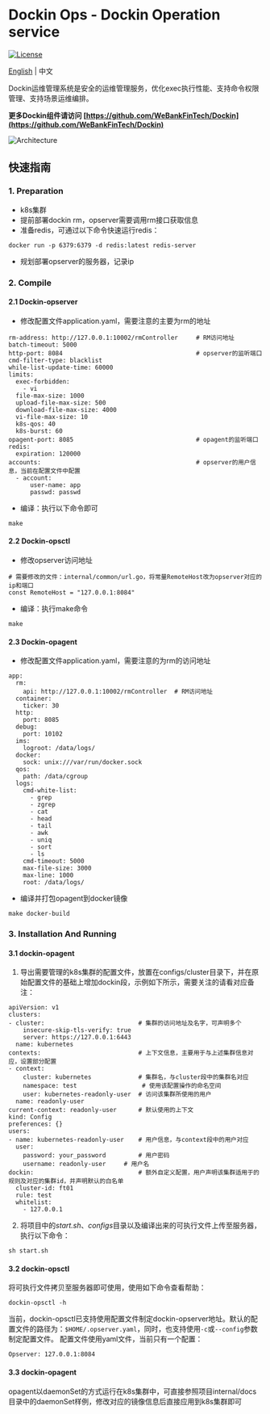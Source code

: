 # Dockin Ops - Dockin Operation service

[![License](https://img.shields.io/badge/license-Apache%202-4EB1BA.svg)](https://www.apache.org/licenses/LICENSE-2.0.html)

[English](README.md) | 中文

Dockin运维管理系统是安全的运维管理服务，优化exec执行性能、支持命令权限管理、支持场景运维编排。

**更多Dockin组件请访问 [https://github.com/WeBankFinTech/Dockin](https://github.com/WeBankFinTech/Dockin)**

![Architecture](docs/images/dockin.png)

## 快速指南

### 1. Preparation
- k8s集群
- 提前部署dockin rm，opserver需要调用rm接口获取信息
- 准备redis，可通过以下命令快速运行redis：
```
docker run -p 6379:6379 -d redis:latest redis-server
```
- 规划部署opserver的服务器，记录ip

### 2. Compile

#### 2.1 Dockin-opserver
- 修改配置文件application.yaml，需要注意的主要为rm的地址
```
rm-address: http://127.0.0.1:10002/rmController     # RM访问地址
batch-timeout: 5000
http-port: 8084                                     # opserver的监听端口
cmd-filter-type: blacklist
while-list-update-time: 60000
limits:
  exec-forbidden:
    - vi
  file-max-size: 1000
  upload-file-max-size: 500
  download-file-max-size: 4000
  vi-file-max-size: 10
  k8s-qos: 40
  k8s-burst: 60
opagent-port: 8085                                  # opagent的监听端口
redis:
  expiration: 120000
accounts:                                           # opserver的用户信息，当前在配置文件中配置
  - account:
      user-name: app
      passwd: passwd
```
- 编译：执行以下命令即可
```
make 
```

#### 2.2 Dockin-opsctl
- 修改opserver访问地址
```
# 需要修改的文件：internal/common/url.go，将常量RemoteHost改为opserver对应的ip和端口
const RemoteHost = "127.0.0.1:8084"
```
- 编译：执行make命令
```
make
```


#### 2.3 Dockin-opagent
- 修改配置文件application.yaml，需要注意的为rm的访问地址
```
app:
  rm:
    api: http://127.0.0.1:10002/rmController  # RM访问地址
  container:
    ticker: 30
  http:
    port: 8085
  debug:
    port: 10102
  ims:
    logroot: /data/logs/
  docker:
    sock: unix:///var/run/docker.sock
  qos:
    path: /data/cgroup
  logs:
    cmd-white-list:
      - grep
      - zgrep
      - cat
      - head
      - tail
      - awk
      - uniq
      - sort
      - ls
    cmd-timeout: 5000
    max-file-size: 3000
    max-line: 1000
    root: /data/logs/

```
- 编译并打包opagent到docker镜像
```
make docker-build
```


### 3. Installation And Running

#### 3.1 dockin-opagent
1. 导出需要管理的k8s集群的配置文件，放置在configs/cluster目录下，并在原始配置文件的基础上增加dockin段，示例如下所示，需要关注的请看对应备注：
```
apiVersion: v1
clusters:
- cluster:                          # 集群的访问地址及名字，可声明多个
    insecure-skip-tls-verify: true
    server: https://127.0.0.1:6443
  name: kubernetes
contexts:                           # 上下文信息，主要用于与上述集群信息对应，设置部分配置
- context:                          
    cluster: kubernetes             # 集群名，与cluster段中的集群名对应
    namespace: test                  # 使用该配置操作的命名空间
    user: kubernetes-readonly-user  # 访问该集群所使用的用户
  name: readonly-user
current-context: readonly-user      # 默认使用的上下文
kind: Config
preferences: {}
users:
- name: kubernetes-readonly-user    # 用户信息，与context段中的用户对应
  user:
    password: your_password         # 用户密码
    username: readonly-user     # 用户名
dockin:                             # 额外自定义配置，用户声明该集群适用于的规则及对应的集群id，并声明默认的白名单
  cluster-id: ft01
  rule: test                         
  whitelist:
    - 127.0.0.1
```
2. 将项目中的*start.sh*、*configs*目录以及编译出来的可执行文件上传至服务器，执行以下命令：
```
sh start.sh
```

#### 3.2 dockin-opsctl
将可执行文件拷贝至服务器即可使用，使用如下命令查看帮助：
```
dockin-opsctl -h
```

当前，dockin-opsctl已支持使用配置文件制定dockin-opserver地址。默认的配置文件的路径为：`$HOME/.opserver.yaml`，同时，也支持使用`-c`或`--config`参数制定配置文件。
配置文件使用yaml文件，当前只有一个配置：
```
Opserver: 127.0.0.1:8084
```

#### 3.3 dockin-opagent
opagent以daemonSet的方式运行在k8s集群中，可直接参照项目internal/docs目录中的daemonSet样例，修改对应的镜像信息后直接应用到k8s集群即可
